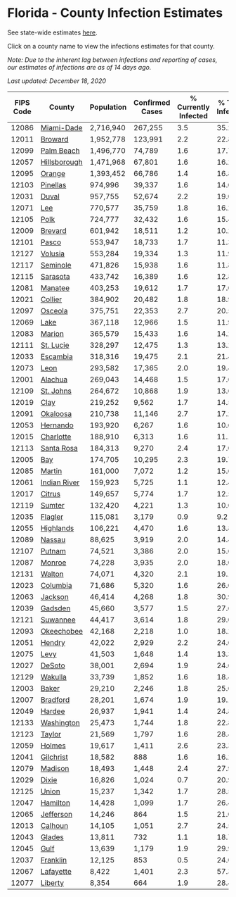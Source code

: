 # Florida - County Infection Estimates

See state-wide estimates [here](/infections/us-fl).

Click on a county name to view the infections estimates for that county.

*Note: Due to the inherent lag between infections and reporting of cases, our estimates of infections are as of 14 days ago.*

*Last updated: December 18, 2020*

|   FIPS Code |                       County |   Population |   Confirmed Cases |   % Currently Infected |   % Total Infected |
|-------------|------------------------------|--------------|-------------------|------------------------|--------------------|
|       12086 |     [Miami-Dade](miami-dade) |    2,716,940 |           267,255 |                    3.5 |               35.2 |
|       12011 |           [Broward](broward) |    1,952,778 |           123,991 |                    2.2 |               22.8 |
|       12099 |     [Palm Beach](palm-beach) |    1,496,770 |            74,789 |                    1.6 |               17.7 |
|       12057 | [Hillsborough](hillsborough) |    1,471,968 |            67,801 |                    1.6 |               16.2 |
|       12095 |             [Orange](orange) |    1,393,452 |            66,786 |                    1.4 |               16.8 |
|       12103 |         [Pinellas](pinellas) |      974,996 |            39,337 |                    1.6 |               14.0 |
|       12031 |               [Duval](duval) |      957,755 |            52,674 |                    2.2 |               19.0 |
|       12071 |                   [Lee](lee) |      770,577 |            35,759 |                    1.8 |               16.2 |
|       12105 |                 [Polk](polk) |      724,777 |            32,432 |                    1.6 |               15.4 |
|       12009 |           [Brevard](brevard) |      601,942 |            18,511 |                    1.2 |               10.2 |
|       12101 |               [Pasco](pasco) |      553,947 |            18,733 |                    1.7 |               11.3 |
|       12127 |           [Volusia](volusia) |      553,284 |            19,334 |                    1.3 |               11.9 |
|       12117 |         [Seminole](seminole) |      471,826 |            15,938 |                    1.6 |               11.8 |
|       12115 |         [Sarasota](sarasota) |      433,742 |            16,389 |                    1.6 |               12.8 |
|       12081 |           [Manatee](manatee) |      403,253 |            19,612 |                    1.7 |               17.0 |
|       12021 |           [Collier](collier) |      384,902 |            20,482 |                    1.8 |               18.9 |
|       12097 |           [Osceola](osceola) |      375,751 |            22,353 |                    2.7 |               20.5 |
|       12069 |                 [Lake](lake) |      367,118 |            12,966 |                    1.5 |               11.9 |
|       12083 |             [Marion](marion) |      365,579 |            15,433 |                    1.6 |               14.2 |
|       12111 |       [St. Lucie](st.-lucie) |      328,297 |            12,475 |                    1.3 |               13.2 |
|       12033 |         [Escambia](escambia) |      318,316 |            19,475 |                    2.1 |               21.4 |
|       12073 |                 [Leon](leon) |      293,582 |            17,365 |                    2.0 |               19.4 |
|       12001 |           [Alachua](alachua) |      269,043 |            14,468 |                    1.5 |               17.6 |
|       12109 |       [St. Johns](st.-johns) |      264,672 |            10,868 |                    1.9 |               13.6 |
|       12019 |                 [Clay](clay) |      219,252 |             9,562 |                    1.7 |               14.5 |
|       12091 |         [Okaloosa](okaloosa) |      210,738 |            11,146 |                    2.7 |               17.2 |
|       12053 |         [Hernando](hernando) |      193,920 |             6,267 |                    1.6 |               10.6 |
|       12015 |       [Charlotte](charlotte) |      188,910 |             6,313 |                    1.6 |               11.1 |
|       12113 |     [Santa Rosa](santa-rosa) |      184,313 |             9,270 |                    2.4 |               17.0 |
|       12005 |                   [Bay](bay) |      174,705 |            10,295 |                    2.3 |               19.7 |
|       12085 |             [Martin](martin) |      161,000 |             7,072 |                    1.2 |               15.6 |
|       12061 | [Indian River](indian-river) |      159,923 |             5,725 |                    1.1 |               12.4 |
|       12017 |             [Citrus](citrus) |      149,657 |             5,774 |                    1.7 |               12.5 |
|       12119 |             [Sumter](sumter) |      132,420 |             4,221 |                    1.3 |               10.6 |
|       12035 |           [Flagler](flagler) |      115,081 |             3,179 |                    0.9 |                9.2 |
|       12055 |       [Highlands](highlands) |      106,221 |             4,470 |                    1.6 |               13.8 |
|       12089 |             [Nassau](nassau) |       88,625 |             3,919 |                    2.0 |               14.4 |
|       12107 |             [Putnam](putnam) |       74,521 |             3,386 |                    2.0 |               15.6 |
|       12087 |             [Monroe](monroe) |       74,228 |             3,935 |                    2.0 |               18.0 |
|       12131 |             [Walton](walton) |       74,071 |             4,320 |                    2.1 |               19.1 |
|       12023 |         [Columbia](columbia) |       71,686 |             5,320 |                    1.6 |               26.0 |
|       12063 |           [Jackson](jackson) |       46,414 |             4,268 |                    1.8 |               30.9 |
|       12039 |           [Gadsden](gadsden) |       45,660 |             3,577 |                    1.5 |               27.6 |
|       12121 |         [Suwannee](suwannee) |       44,417 |             3,614 |                    1.8 |               29.0 |
|       12093 |     [Okeechobee](okeechobee) |       42,168 |             2,218 |                    1.0 |               18.2 |
|       12051 |             [Hendry](hendry) |       42,022 |             2,929 |                    2.2 |               24.6 |
|       12075 |                 [Levy](levy) |       41,503 |             1,648 |                    1.4 |               13.3 |
|       12027 |             [DeSoto](desoto) |       38,001 |             2,694 |                    1.9 |               24.6 |
|       12129 |           [Wakulla](wakulla) |       33,739 |             1,852 |                    1.6 |               18.4 |
|       12003 |               [Baker](baker) |       29,210 |             2,246 |                    1.8 |               25.6 |
|       12007 |         [Bradford](bradford) |       28,201 |             1,674 |                    1.9 |               19.1 |
|       12049 |             [Hardee](hardee) |       26,937 |             1,941 |                    1.4 |               24.8 |
|       12133 |     [Washington](washington) |       25,473 |             1,744 |                    1.8 |               22.8 |
|       12123 |             [Taylor](taylor) |       21,569 |             1,797 |                    1.6 |               28.4 |
|       12059 |             [Holmes](holmes) |       19,617 |             1,411 |                    2.6 |               23.3 |
|       12041 |       [Gilchrist](gilchrist) |       18,582 |               888 |                    1.6 |               16.2 |
|       12079 |           [Madison](madison) |       18,493 |             1,448 |                    2.4 |               27.9 |
|       12029 |               [Dixie](dixie) |       16,826 |             1,024 |                    0.7 |               20.9 |
|       12125 |               [Union](union) |       15,237 |             1,342 |                    1.7 |               28.5 |
|       12047 |         [Hamilton](hamilton) |       14,428 |             1,099 |                    1.7 |               26.4 |
|       12065 |       [Jefferson](jefferson) |       14,246 |               864 |                    1.5 |               21.0 |
|       12013 |           [Calhoun](calhoun) |       14,105 |             1,051 |                    2.7 |               24.5 |
|       12043 |             [Glades](glades) |       13,811 |               732 |                    1.1 |               18.7 |
|       12045 |                 [Gulf](gulf) |       13,639 |             1,179 |                    1.9 |               29.9 |
|       12037 |         [Franklin](franklin) |       12,125 |               853 |                    0.5 |               24.0 |
|       12067 |       [Lafayette](lafayette) |        8,422 |             1,401 |                    2.3 |               57.3 |
|       12077 |           [Liberty](liberty) |        8,354 |               664 |                    1.9 |               28.4 |